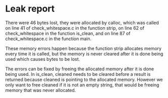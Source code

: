 # Leak report

There were 46 bytes lost, they were allocated by calloc, which was called on
line 41 of check_whitespace.c in the function strip, on line 62 of
check_whitespace in the function is_clean, and on line 87 of check_whitespace.c
in the function main.

These memory errors happen because the function strip allocates memory every
time it is called, but the memory is never cleared after it is done being used
which causes bytes to be lost.

The errors can be fixed by freeing the allocated memory after it is done being
used. In is_clean, cleaned needs to be cleared before a result is returned
because cleaned is pointing to the allocated memory. However we only want to
free cleaned if it is not an empty string, that would be freeing memory that was
never allocated.

